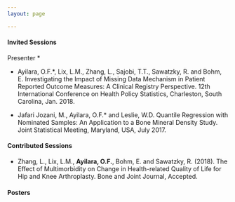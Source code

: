```yaml
---
layout: page

---
```


#### Invited Sessions ####
Presenter *

* Ayilara, O.F.*, Lix, L.M., Zhang, L., Sajobi, T.T., Sawatzky, R. and Bohm, E. Investigating the Impact of
Missing Data Mechanism in Patient Reported Outcome Measures: A Clinical Registry Perspective.
12th International Conference on Health Policy Statistics, Charleston, South Carolina, Jan. 2018.

* Jafari Jozani, M., Ayilara, O.F.* and Leslie, W.D. Quantile Regression with Nominated Samples: An
Application to a Bone Mineral Density Study. Joint Statistical Meeting, Maryland, USA, July 2017.

#### Contributed Sessions ####
 * Zhang, L., Lix, L.M., **Ayilara, O.F.**, Bohm, E. and Sawatzky, R. (2018). The Effect of Multimorbidity on
 Change in Health-related Quality of Life for Hip and Knee Arthroplasty. Bone and Joint Journal, Accepted. 


#### Posters ####
